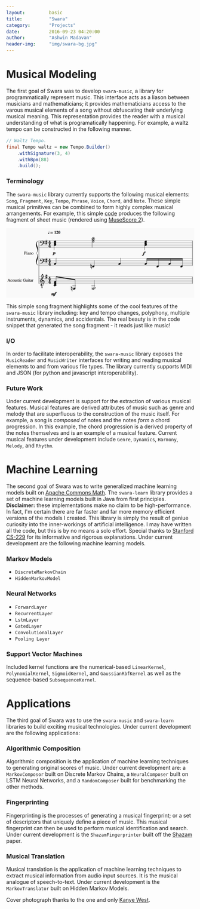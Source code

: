 ```yaml
---
layout:			basic
title:			"Swara"
category:		"Projects"
date:			2016-09-23 04:20:00
author:			"Ashwin Madavan"
header-img:		"img/swara-bg.jpg"
---
```


# Musical Modeling
The first goal of Swara was to develop ```swara-music```, a library for programmatically represent music. This interface acts as a liason between musicians and mathematicians; it provides mathematicians access to the varous musical elements of a song without obfuscating their underlying musical meaning. This representation provides the reader with a musical understanding of what is programatically happening. For example, a waltz tempo can be constructed in the following manner.

```java
// Waltz Tempo.
final Tempo waltz = new Tempo.Builder()
    .withSignature(3, 4)
    .withBpm(88)
    .build();
```

### Terminology
The ```swara-music``` library currently supports the following musical elements: ```Song```, ```Fragment```, ```Key```, ```Tempo```, ```Phrase```, ```Voice```, ```Chord```, and ```Note```. These simple musical primitives can be combined to form highly complex musical arrangements. For example, this simple [code](https://gist.github.com/ashwin153/d86292dbfc346b48d7e8f9e79db463fd) produces the following fragment of sheet music (rendered using [MuseScore 2](https://musescore.org/en/2.0)).

<img align="center" src="/img/sample-song.png"/>

This simple song fragment highlights some of the cool features of the ```swara-music``` library including: key and tempo changes, polyphony, multiple instruments, dynamics, and accidentals. The real beauty is in the code snippet that generated the song fragment - it reads just like music! 

### I/O
In order to facilitate interoperability, the ```swara-music``` library exposes the ```MusicReader``` and ```MusicWriter``` interfaces for writing and reading musical elements to and from various file types. The library currently supports MIDI and JSON (for python and javascript interoperability).

### Future Work
Under current development is support for the extraction of various musical features. Musical features are derived attributes of music such as genre and melody that are superfluous to the construction of the music itself. For example, a song is _composed_ of notes and the notes _form_ a chord progression. In this example, the chord progression is a derived property of the notes themselves and is an example of a musical feature. Current musical features under development include ```Genre```, ```Dynamics```, ```Harmony```, ```Melody```, and ```Rhythm```.

# Machine Learning
The second goal of Swara was to write generalized machine learning models built on [Apache Commons Math](http://commons.apache.org/proper/commons-math/). The ```swara-learn``` library provides a set of machine learning models built in Java from first principles. **Disclaimer:** these implementations make no claim to be high-performance. In fact, I'm certain there are far faster and far more memory efficient versions of the models I created. This library is simply the result of geniue curiosity into the inner-workings of artificial intelligence. I may have written all the code, but this is by no means a solo effort. Special thanks to [Stanford CS-229](http://cs229.stanford.edu) for its informative and rigorous explanations. Under current development are the following machine learning models.

### Markov Models
- ```DiscreteMarkovChain```
- ```HiddenMarkovModel```

### Neural Networks
- ```ForwardLayer```
- ```RecurrentLayer```
- ```LstmLayer```
- ```GatedLayer```
- ```ConvolutionalLayer```
- ```Pooling Layer```

### Support Vector Machines
Included kernel functions are the numerical-based ```LinearKernel```, ```PolynomialKernel```, ```SigmoidKernel```, and ```GaussianRbfKernel``` as well as the sequence-based ```SubsequenceKernel```.

# Applications
The third goal of Swara was to use the ```swara-music``` and ```swara-learn``` libraries to build exciting musical technologies. Under current development are the following applications:

### Algorithmic Composition
Algorithmic composition is the application of machine learning techniques to generating original scores of music. Under current development are: a ```MarkovComposor``` built on Discrete Markov Chains, a ```NeuralComposer``` built on LSTM Neural Networks, and a ```RandomComposer``` built for benchmarking the other methods.

### Fingerprinting
Fingerprinting is the processes of generating a musical fingerprint; or a set of descriptors that uniquely define a piece of music. This musical fingerprint can then be used to perform musical identification and search. Under current development is the ```ShazamFingerprinter``` built off the [Shazam](http://www.ee.columbia.edu/~dpwe/papers/Wang03-shazam.pdf) paper.

### Musical Translation
Musical translation is the application of machine learning techniques to extract musical information from audio input sources. It is the musical analogue of speech-to-text. Under current development is the ```MarkovTranslator``` built on Hidden Markov Models.

Cover photograph thanks to the one and only [Kanye West](http://wallpapercave.com/kanye-west-graduation-wallpaper).
